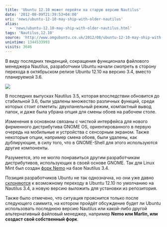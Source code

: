 ```yaml
---
title: 'Ubuntu 12.10 может перейти на старую версию Nautilus'
date: '2012-08-09T21:39:53+04:00'
uri: 'news/ubuntu-12-10-may-ship-with-older-nautilus'
alias: 
  - 'news/ubuntu-12.10-may-ship-with-older-nautilus.html'
tags: 'Nautilus,12.10'
source: 'http://www.omgubuntu.co.uk/2012/08/ubuntu-12-10-may-ship-with-older-but-more-featured-nautilus'
unixtime: 1344533993
visits: 3646
---
```

В виду последних тенденций, сокращения функционала файлового менеджера Nautilus, разработчики Ubuntu начали смотреть в сторону перехода в октябрьском релизе Ubuntu 12.10 на версию 3.4, вместо планируемой 3.6.

 [![](img/2012/08/09/21-00/nautilus-3-5-4-4-7598946570-o.jpg)](img/2012/08/09/21-00/nautilus-3-5-4-4-7598946570-o.jpg)

В последних выпусках Nautilus 3.5, которая впоследствии обновится до стабильной 3.6, были удалены множество различных функций, среди которых стоит отметить: двухпанельный режим, компактный вывод папок, и даже была убрана опция для смены обоев на рабочем столе.

Изменения в основном связаны с чисткой интерфейса для нового фирменного дистрибутива GNOME OS, ориентированного в первую очередь на мобильные и устройства с сенсорным экраном. Также некоторые опции, например смена обоев, были удалены, как дублирующие, в силу того, что в GNOME-Shell для этого используются другие компоненты.

Разумеется, это не могло понравиться другим разработчикам дистрибутивов, использующих в своей основе GNOME. Так для Linux Mint был создан [форк Nemo](apps/nemo) на базе Nautilus 3.4.

Позиция разработчиков Ubuntu не так однозначна, но они уже давно [склоняются](https://bugs.launchpad.net/ubuntu/+source/nautilus/+bug/1034080) к возможному переходу в Ubuntu 12.10 по умолчанию на Nautilus 3.4, а новую версию выложить для установки из репозитория.

Также было отмечено, что ситуация прояснится только после следующего саммита, на котором пройдёт обсуждение будет ли Ubuntu использовать последнюю версию Nautilus или какой-либо другой альтернативный файловый менеджер, например **Nemo или Marlin, или создаст свой собственный форк**.
